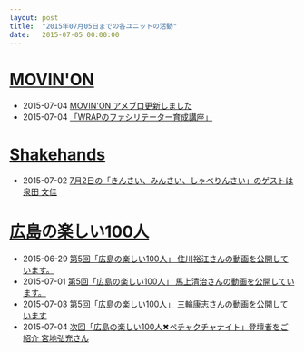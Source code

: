 ```yaml
---
layout: post
title:  "2015年07月05日までの各ユニットの活動"
date:   2015-07-05 00:00:00
---
```


# [MOVIN'ON](http://coworking-hiroshima.com/)

* 2015-07-04 [MOVIN'ON アメブロ更新しました](https://www.facebook.com/movinon.hiroshima/posts/970365946317517)
* 2015-07-04 [「WRAPのファシリテーター育成講座」](https://www.facebook.com/movinon.hiroshima/posts/970350819652363)


# [Shakehands](http://www.shakehands.jp/)

* 2015-07-02 [7月2日の「きんさい、みんさい、しゃべりんさい」のゲストは泉田 文佳](https://www.facebook.com/CoworkingShakeHands/posts/957587744292620)


# [広島の楽しい100人](https://www.facebook.com/h100parson)

* 2015-06-29 [第5回「広島の楽しい100人」 住川裕江さんの動画を公開しています。](https://www.facebook.com/h100parson/posts/1603865116555294)
* 2015-07-01 [第5回「広島の楽しい100人」 馬上清治さんの動画を公開しています。](https://www.facebook.com/h100parson/posts/1604469643161508)
* 2015-07-03 [第5回「広島の楽しい100人」 三輪康志さんの動画を公開しています](https://www.facebook.com/h100parson/posts/1604817409793398)
* 2015-07-04 [次回「広島の楽しい100人✖ペチャクチャナイト」登壇者をご紹介 宮地弘充さん](https://www.facebook.com/h100parson/posts/1605387669736372)
